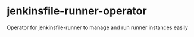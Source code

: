 # jenkinsfile-runner-operator
Operator for jenkinsfile-runner to manage and run runner instances easily
